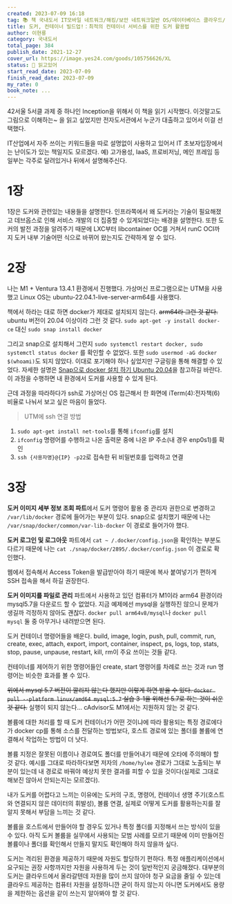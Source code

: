 ```yaml
---
created: 2023-07-09 16:18
tag: 📚 책 국내도서 IT모바일 네트워크/해킹/보안 네트워크일반 OS/데이터베이스 클라우드/빅데이터 컴퓨터공학 소프트웨어공학
title: 도커, 컨테이너 빌드업!：최적의 컨테이너 서비스를 위한 도커 활용법
author: 이현룡
category: 국내도서
total_page: 384
publish_date: 2021-12-27
cover_url: https://image.yes24.com/goods/105756626/XL
status: 📖 읽고있어
start_read_date: 2023-07-09
finish_read_date: 2023-07-09
my_rate: 0
book_note: ...
---
```


42서울 5서클 과제 중 하나인 Inception을 위해서 이 책을 읽기 시작했다.
이것말고도 그림으로 이해하는~ 을 읽고 싶었지만 전자도서관에서 누군가 대출하고 있어서 이걸 선택했다.

IT산업에서 자주 쓰이는 키워드들을 따로 설명없이 사용하고 있어서 IT 초보자입장에서는 난이도가 있는 책일지도 모르겠다. 예) 고가용성, IaaS, 프로비저닝, 메인 프레임 등
일부는 각주로 달려있거나 뒤에서 설명해주신다.

# 1장
1장은 도커와 관련있는 내용들을 설명한다. 인프라쪽에서 왜 도커라는 기술이 필요해졌고 데브옵스로 인해 서비스 개발의 더 집중할 수 있게되었다는 배경을 설명한다.
또한 도커의 발전 과정을 알려주기 때문에 LXC부터 libcontainer OC를 거쳐서 runC OCI까지 도커 내부 기술어떤 식으로 바뀌어 왔는지도 간략하게 알 수 있다.

# 2장
나는 M1 + Ventura 13.4.1 환경에서 진행했다. 가상머신 프로그램으로는 UTM을 사용했고 Linux OS는 ubuntu-22.04.1-live-server-arm64를 사용했다.

책에서 하라는 대로 하면 docker가 제대로 설치되지 않는다. ~~arm64라 그런 것 같다.~~ ubuntu 버전이 20.04 이상이라 그런 것 같다.
`sudo apt-get -y install docker-ce` 대신 `sudo snap install docker`

그리고 snap으로 설치해서 그런지 `sudo systemctl restart docker, sudo systemctl status docker` 를 확인할 수 없었다.
또한 `sudo usermod -aG docker $(whoami)`도 되지 않았다.
이대로 포기해야 하나 싶었지만 구글링을 통해 해결할 수 있었다.
자세한 설명은 [Snap으로 docker 설치 하기 Ubuntu 20.04](https://voidint.com/2021/06/28/snap%EC%9C%BC%EB%A1%9C-docker-%EC%84%A4%EC%B9%98-%ED%95%98%EA%B8%B0-ubuntu-20-04/)을 참고하길 바란다. 이 과정을 수행하면 내 환경에서 도커를 사용할 수 있게 된다.

근데 과정을 따라하다가 ssh로 가상머신 OS 접근해서 한 화면에 iTerm(4):전자책(6) 비율로 나눠서 보고 싶은 마음이 들었다.

> UTM에 ssh 연결 방법
1. `sudo apt-get install net-tools`를 통해 `ifconfig`를 설치
2. `ifconfig` 명령어를 수행하고 나온 출력문 중에 나온 IP 주소(내 경우 enp0s1)를 확인
3. `ssh {사용자명}@{IP} -p22`로 접속한 뒤 비밀번호를 입력하고 연결

# 3장

**도커 이미지 세부 정보 조회 파트**에서 도커 명령어 활용 중 관리자 권한으로 변경하고 `/var/lib/docker` 경로에 들어가는 부분이 있다.
snap으로 설치했기 때문에 나는 `/var/snap/docker/common/var-lib-docker` 이 경로로 들어가야 했다.

**도커 로그인 및 로그아웃** 파트에서 `cat ~ /.docker/config.json`을 확인하는 부분도 다르기 때문에 나는 `cat ./snap/docker/2895/.docker/config.json` 이 경로로 확인했다.

웹에서 접속해서 Access Token을 발급받아야 하기 때문에 복사 붙여넣기가 편하게 SSH 접속을 해서 하길 권장한다.

**도커 이미지를 파일로 관리** 파트에서 사용하고 있던 컴퓨터가 M1이라 arm64 환경이라 mysql5.7을 다운로드 할 수 없었다. 지금 예제에선 mysql을 실행하진 않으니 문제가 생길까 걱정하지 않아도 괜찮다. `docker pull arm64v8/mysql`나 `docker pull mysql` 둘 중 아무거나 내려받으면 된다.

도커 컨테이너 명령어들을 배운다. build, image, login, push, pull, commit, run, create, exec, attach, export, import, container, inspect, ps, logs, top, stats, stop, pause, unpause, restart, kill, rm이 주요 쓰이는 것들 같다.

컨테이너를 제어하기 위한 명령어들인 create, start 명령어를 차례로 쓰는 것과 run 명령어는 비슷한 효과를 볼 수 있다.

~~위에서 mysql 5.7 버전이 깔리지 않는다 했지만 이렇게 하면 받을 수 있다. `docker pull --platform linux/amd64 mysql:5.7` 실습 3-1을 위해선 5.7로 하는 것이 쉬운 것 같다.~~ 실행이 되지 않는다...
cAdvisor도 M1에서는 지원하지 않는 것 같다.

볼륨에 대한 처리를 할 때 도커 컨테이너가 어떤 것이냐에 따라 활용되는 특정 경로에다가  docker cp를 통해 소스를 전달하는 방법보다, 호스트 경로에 있는 폴더를 볼륨에 연결해서 작업하는 방법이 더 낫다.

볼륨 지정은 잘못된 이름이나 경로여도 폴더를 만들어내기 때문에 오타에 주의해야 할 것 같다. 예시를 그대로 따라하다보면 저자의 `/home/hylee` 경로가 그대로 노출되는 부분이 있는데 내 경로로 바꿔야 예상치 못한 결과를 피할 수 있을 것이다(실제로 그대로 해보진 않아서 안되는지는 모르겠다).

내가 도커를 어렵다고 느끼는 이유에는 도커의 구조, 명령어, 컨테이너 생명 주기(호스트와 연결되지 않은 데이터의 휘발성), 볼륨 연결, 실제로 어떻게 도커를 활용하는지를 잘 알지 못해서 부담을 느끼는 것 같다.

볼륨을 호스트에서 만들어야 할 경우도 있거나 특정 폴더를 지정해서 쓰는 방식이 있을 수 있다. 아직 도커 볼륨을 실무에서 사용되는 모범 사례를 모르기 때문에 이미 만들어진 볼륨이나 폴더를 확인해서 만들지 말지도 확인해야 하지 않을까 싶다.

도커는 격리된 환경을 제공하기 때문에 자원도 할당하기 편하다. 특정 애플리케이션에서 요구되는 권장 사항까지만 자원을 사용하게 두는 것이 일반적인지 궁금해졌다. 대부분의 도커는 클라우드에서 올라갈텐데 자원을 많이 쓰지 않아야 청구 요금을 줄일 수 있는데 클라우드 제공하는 컴퓨터 자원을 설정하니깐 굳이 하지 않는지 아니면 도커에서도 용량을 제한하는 옵션을 같이 쓰는지 알아봐야 할 것 같다.

